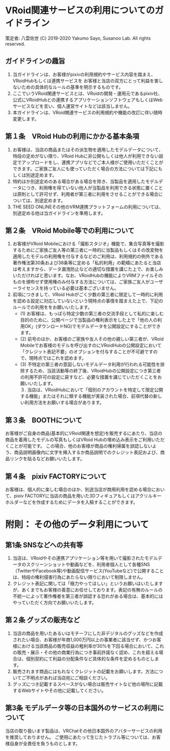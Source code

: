 # VRoid関連サービスの利用についてのガイドライン
策定者: 八雲佐世
(C) 2019-2020 Yakumo Sayo, Susanoo Lab. All rights reserved.

## ガイドラインの趣旨
1. 当ガイドラインは、お客様がpixivの利用規約やサービス内容を踏まえ、VRoidHubもしくは連携サービスを
お客様と当店の双方にとって利益を害しないための具体的なルールの基準を明示するものです。
2. ここでいうVRoid関連サービスとは、VRoidの開発・運用元であるpixiv社、
公式にVRoidHubとの連携するアプリケーションソフトウェアもしくはWebサービスなどを言い、個人運営サイトなどは該当しません。
3. 本ガイドラインは、VRoid関連サービスの利用規約や機能の改訂に伴い随時変更します。

## 第１条　VRoid Hubの利用にかかる基本条項
1.  お客様は、当店の商品またはその派生物を適用したモデルデータについて、特段の定めがない限り、VRoid Hubに非公開もしくは他人が利用できない設定でアップロードをし、連携アプリなどでご本人様がご使用いただくことができます。ご家族ご友人にも使っていただく場合の方法については下記にもしくは別途定めます。
2. 特約ほか別途定めのある場合がある場合を除き、当製品を適用したモデルデータにつき、利用権を得ていない他人が当製品を利用できる状態に置くことは原則として許可せず、利用者が第三者に利用をさせることができる場合については、別途定めます。
3. THE SEED ONLINEその他のVRM連携プラットフォームの利用については、別途定める他は当ガイドラインを準用します。

## 第２条　VRoid Mobile等での利用について
1. お客様がVRoid Mobileにおける「撮影スタジオ」機能で、集合写真等を撮影するためにご家族ご友人等の第三者に一時的に当製品もしくはその改変物を適用したモデルの利用権を付与するなどのご利用は、利用規約の例外である著作権法第30条および38条等に定める「私的利用」の範疇にあたると当店は考えますから、データ漏洩防止などの適切な措置を講じた上で、お楽しみいただければと思います。なお、VRoidHubの機能によりVRMファイルそのものを頒布せず使用権のみ付与する方法については、ご家族ご友人がユーザーライセンスを持っている必要は基本ございません。
2. 前項につきまして、VRoid Hubがごく少数の第三者に限定して一時的に利用を認める設定に対応していないという現時点の事情を踏まえた上で、下記のルールでの利用ををお願いいたします。
   - (1) お客様は、もっぱら特定少数の第三者の交流手段として私的に楽しむ目的のために、公開ページで当製品の権利表示をした上で「他の人の利用OK」(ダウンロードNG)でモデルデータを公開設定にすることができます。
   - (2) 前号のほか、お客様のご家族や友人その他の親しい第三者が、VRoid Mobileでお客様のモデルを呼び出すのにVRoidHubの公開設定において「クレジット表記不要」のオプションを付与することが不可避ですので、現時点ではこれを認めます。
   - (3) 不特定の第三者の意図しないモデルデータ利用が行われる可能性を排除するため、当該活動等の終了後、VRoidHubの公開設定につき第三者の利用不許可の設定に戻すなど、必要な措置を講じていただくことをお願いいたします。  
３. 当店は、VRoidHubにおいて「個別のアカウントを特定して限定公開する機能」またはそれに類する機能が実装された場合、前項代替の新しい利用方法をお願いする場合があります。

## 第３条　BOOTHについて
お客様がご自身の商品(基本的にVRoid関連を想定)を販売するにあたり、当店の商品を着用したモデルの写真もしくはVRoid Hubの埋め込み表示をご利用いただくことが可能です。
この場合、他のお客様が商品の権利帰属を誤認しないよう、商品説明画像内に文字を挿入するか商品説明でのクレジット表記および、商品リンクを貼るなどお願いいたします。

## 第４条　pixiv FACTORYについて
お客様は、個人的に楽しむ場合のほか、別途当店が商用利用を認める場合において、pixiv FACTORYに当店の商品を用いた3Dフィギュアもしくはアクリルキーホルダーなどを作成するためにデータを入稿することができます。

# 附則： その他のデータ利用について
## 第1条 SNSなどへの共有等 
1. 当店は、VRoidやその連携アプリケーション等を用いて撮影されたモデルデータのスクリーンショットや動画などを、利用者個人として各種SNS（TwitterやFacebook等)や動画配信サービス(YouTubeなど)で公開することは、特段の権利侵害行為にあたらない限りにおいて制限しません。
2. クレジット表記に関しては「極力やってほしい」というお願いはいたしますが、あくまでもお客様の善意にお任せしております。表記の有無のルールの不統一によって著作権者を第三者が誤認する恐れがある場合は、基本的にはやっていただく方向でお願いいたします。

## 第２条 グッズの販売など
1. 当店の商品を用いたあるいはモチーフにした非デジタルのグッズなどを作成されたい場合、お客様が年商1,000万円以上の事業者に該当せず、かつお客様における当該商品の販売収益の粗利率が30%を下回る場合において、これの販売・展示・その他の商業行為につき事前許諾なく認め、これを超える場合は、個別契約にて利益の分配条件など具体的な条件を定めるものとします。
2. 販売されます商品にはもれなくクレジットの記載をお願いします。方法についてご不明点があれば当店宛にご相談ください。
3. グッズにつき記載するスペースがない場合は販売サイトなど他の場所に記載するWebサイトやその他に記載してください。 


## 第3条 モデルデータ等の日本国外のサービスの利用について
当店の取り扱います製品は、VRChatその他日本国外のアバターサービスの利用を推奨しておりません。
ご使用にあたって生じたトラブル等については、お客様自身が全責任を負うものとします。
